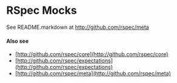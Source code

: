 # RSpec Mocks

See README.markdown at http://github.com/rspec/meta

#### Also see

* [http://github.com/rspec/core](http://github.com/rspec/core)
* [http://github.com/rspec/expectations](http://github.com/rspec/expectations)
* [http://github.com/rspec/meta](http://github.com/rspec/meta)
